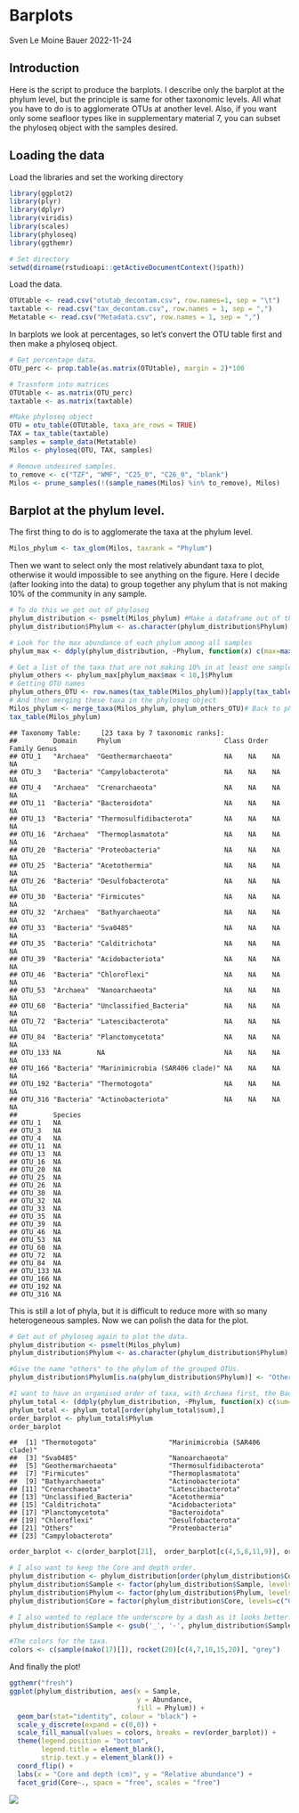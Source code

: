 Barplots
================
Sven Le Moine Bauer
2022-11-24

## Introduction

Here is the script to produce the barplots. I describe only the barplot
at the phylum level, but the principle is same for other taxonomic
levels. All what you have to do is to agglomerate OTUs at another level.
Also, if you want only some seafloor types like in supplementary
material 7, you can subset the phyloseq object with the samples desired.

## Loading the data

Load the libraries and set the working directory

``` r
library(ggplot2)
library(plyr)
library(dplyr)
library(viridis)
library(scales)
library(phyloseq)
library(ggthemr)

# Set directory
setwd(dirname(rstudioapi::getActiveDocumentContext()$path))
```

Load the data.

``` r
OTUtable <- read.csv("otutab_decontam.csv", row.names=1, sep = "\t")
taxtable <- read.csv("tax_decontam.csv", row.names = 1, sep = ",")
Metatable <- read.csv("Metadata.csv", row.names = 1, sep = ",")
```

In barplots we look at percentages, so let’s convert the OTU table first
and then make a phyloseq object.

``` r
# Get percentage data.
OTU_perc <- prop.table(as.matrix(OTUtable), margin = 2)*100

# Trasnform into matrices
OTUtable <- as.matrix(OTU_perc)
taxtable <- as.matrix(taxtable)

#Make phyloseq object
OTU = otu_table(OTUtable, taxa_are_rows = TRUE)
TAX = tax_table(taxtable)
samples = sample_data(Metatable)
Milos <- phyloseq(OTU, TAX, samples)

# Remove undesired samples.
to_remove <- c("TZF", "WMF", "C25_0", "C26_0", "blank")
Milos <- prune_samples(!(sample_names(Milos) %in% to_remove), Milos)
```

## Barplot at the phylum level.

The first thing to do is to agglomerate the taxa at the phylum level.

``` r
Milos_phylum <- tax_glom(Milos, taxrank = "Phylum")
```

Then we want to select only the most relatively abundant taxa to plot,
otherwise it would impossible to see anything on the figure. Here I
decide (after looking into the data) to group together any phylum that
is not making 10% of the community in any sample.

``` r
# To do this we get out of phyloseq
phylum_distribution <- psmelt(Milos_phylum) #Make a dataframe out of the phyloseq object.
phylum_distribution$Phylum <- as.character(phylum_distribution$Phylum) # Make sure the taxa are strings

# Look for the max abundance of each phylum among all samples
phylum_max <- ddply(phylum_distribution, ~Phylum, function(x) c(max=max(x$Abundance))) 

# Get a list of the taxa that are not making 10% in at least one sample.
phylum_others <- phylum_max[phylum_max$max < 10,]$Phylum
# Getting OTU names
phylum_others_OTU <- row.names(tax_table(Milos_phylum))[apply(tax_table(Milos_phylum), 1, function(u) any(u %in% phylum_others))]
# And then merging these taxa in the phyloseq object
Milos_phylum <- merge_taxa(Milos_phylum, phylum_others_OTU)# Back to phyloseq, merge the OTUs listed before.
tax_table(Milos_phylum)
```

    ## Taxonomy Table:     [23 taxa by 7 taxonomic ranks]:
    ##         Domain     Phylum                          Class Order Family Genus
    ## OTU_1   "Archaea"  "Geothermarchaeota"             NA    NA    NA     NA   
    ## OTU_3   "Bacteria" "Campylobacterota"              NA    NA    NA     NA   
    ## OTU_4   "Archaea"  "Crenarchaeota"                 NA    NA    NA     NA   
    ## OTU_11  "Bacteria" "Bacteroidota"                  NA    NA    NA     NA   
    ## OTU_13  "Bacteria" "Thermosulfidibacterota"        NA    NA    NA     NA   
    ## OTU_16  "Archaea"  "Thermoplasmatota"              NA    NA    NA     NA   
    ## OTU_20  "Bacteria" "Proteobacteria"                NA    NA    NA     NA   
    ## OTU_25  "Bacteria" "Acetothermia"                  NA    NA    NA     NA   
    ## OTU_26  "Bacteria" "Desulfobacterota"              NA    NA    NA     NA   
    ## OTU_30  "Bacteria" "Firmicutes"                    NA    NA    NA     NA   
    ## OTU_32  "Archaea"  "Bathyarchaeota"                NA    NA    NA     NA   
    ## OTU_33  "Bacteria" "Sva0485"                       NA    NA    NA     NA   
    ## OTU_35  "Bacteria" "Calditrichota"                 NA    NA    NA     NA   
    ## OTU_39  "Bacteria" "Acidobacteriota"               NA    NA    NA     NA   
    ## OTU_46  "Bacteria" "Chloroflexi"                   NA    NA    NA     NA   
    ## OTU_53  "Archaea"  "Nanoarchaeota"                 NA    NA    NA     NA   
    ## OTU_60  "Bacteria" "Unclassified_Bacteria"         NA    NA    NA     NA   
    ## OTU_72  "Bacteria" "Latescibacterota"              NA    NA    NA     NA   
    ## OTU_84  "Bacteria" "Planctomycetota"               NA    NA    NA     NA   
    ## OTU_133 NA         NA                              NA    NA    NA     NA   
    ## OTU_166 "Bacteria" "Marinimicrobia (SAR406 clade)" NA    NA    NA     NA   
    ## OTU_192 "Bacteria" "Thermotogota"                  NA    NA    NA     NA   
    ## OTU_316 "Bacteria" "Actinobacteriota"              NA    NA    NA     NA   
    ##         Species
    ## OTU_1   NA     
    ## OTU_3   NA     
    ## OTU_4   NA     
    ## OTU_11  NA     
    ## OTU_13  NA     
    ## OTU_16  NA     
    ## OTU_20  NA     
    ## OTU_25  NA     
    ## OTU_26  NA     
    ## OTU_30  NA     
    ## OTU_32  NA     
    ## OTU_33  NA     
    ## OTU_35  NA     
    ## OTU_39  NA     
    ## OTU_46  NA     
    ## OTU_53  NA     
    ## OTU_60  NA     
    ## OTU_72  NA     
    ## OTU_84  NA     
    ## OTU_133 NA     
    ## OTU_166 NA     
    ## OTU_192 NA     
    ## OTU_316 NA

This is still a lot of phyla, but it is difficult to reduce more with so
many heterogeneous samples. Now we can polish the data for the plot.

``` r
# Get out of phyloseq again to plot the data.
phylum_distribution <- psmelt(Milos_phylum) 
phylum_distribution$Phylum <- as.character(phylum_distribution$Phylum)

#Give the name "others" to the phylum of the grouped OTUs.
phylum_distribution$Phylum[is.na(phylum_distribution$Phylum)] <- "Others" 

#I want to have an organised order of taxa, with Archaea first, the Bacteria, and Other last, and everything ranked by abundance within each category.
phylum_total <- (ddply(phylum_distribution, ~Phylum, function(x) c(sum=sum(x$Abundance))))
phylum_total <- phylum_total[order(phylum_total$sum),]
order_barplot <- phylum_total$Phylum
order_barplot
```

    ##  [1] "Thermotogota"                  "Marinimicrobia (SAR406 clade)"
    ##  [3] "Sva0485"                       "Nanoarchaeota"                
    ##  [5] "Geothermarchaeota"             "Thermosulfidibacterota"       
    ##  [7] "Firmicutes"                    "Thermoplasmatota"             
    ##  [9] "Bathyarchaeota"                "Actinobacteriota"             
    ## [11] "Crenarchaeota"                 "Latescibacterota"             
    ## [13] "Unclassified_Bacteria"         "Acetothermia"                 
    ## [15] "Calditrichota"                 "Acidobacteriota"              
    ## [17] "Planctomycetota"               "Bacteroidota"                 
    ## [19] "Chloroflexi"                   "Desulfobacterota"             
    ## [21] "Others"                        "Proteobacteria"               
    ## [23] "Campylobacterota"

``` r
order_barplot <- c(order_barplot[21],  order_barplot[c(4,5,8,11,9)], order_barplot[-c(5,4,8,11,9,21)])

# I also want to keep the Core and depth order.
phylum_distribution <- phylum_distribution[order(phylum_distribution$Core, as.numeric(phylum_distribution$Depth)),]
phylum_distribution$Sample <- factor(phylum_distribution$Sample, levels = rev(unique(phylum_distribution$Sample)))
phylum_distribution$Phylum <- factor(phylum_distribution$Phylum, levels = order_barplot)
phylum_distribution$Core = factor(phylum_distribution$Core, levels=c("C13", "C14", "C15", "C17", "C18","BG", "SG", "C20", "C24", "TZ","C25", "C16","C19","C21","C22","C23", "C26", "WM", "C27","C28","MAT", "SSW"))

# I also wanted to replace the underscore by a dash as it looks better.
phylum_distribution$Sample <- gsub('_', '-', phylum_distribution$Sample)

#The colors for the taxa.
colors <- c(sample(mako(17)[]), rocket(20)[c(4,7,10,15,20)], "grey")
```

And finally the plot!

``` r
ggthemr("fresh")
ggplot(phylum_distribution, aes(x = Sample,
                                y = Abundance, 
                                fill = Phylum)) +
  geom_bar(stat="identity", colour = "black") +
  scale_y_discrete(expand = c(0,0)) +
  scale_fill_manual(values = colors, breaks = rev(order_barplot)) +
  theme(legend.position = "bottom",
        legend.title = element_blank(),
        strip.text.y = element_blank()) +
  coord_flip() +
  labs(x = "Core and depth (cm)", y = "Relative abundance") +
  facet_grid(Core~., space = "free", scales = "free")
```

![](Barplots_files/figure-gfm/barplot4-1.png)<!-- -->
